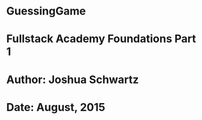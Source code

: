 # GuessingGame
# Fullstack Academy Foundations Part 1
# Author: Joshua Schwartz
# Date: August, 2015

